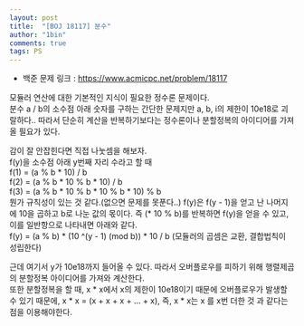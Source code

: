 ```yaml
---
layout: post
title:  "[BOJ 18117] 분수"
author: "1bin"
comments: true
tags: PS
---
```


 * 백준 문제 링크 : 
  https://www.acmicpc.net/problem/18117  
   
모듈러 연산에 대한 기본적인 지식이 필요한 정수론 문제이다.  
분수 a / b의 소수점 아래 숫자를 구하는 간단한 문제지만 a, b, i의 제한이 10e18로 괴랄하다.. 따라서 단순히 계산을 반복하기보다는 정수론이나 분할정복의 아이디어를 가져올 필요가 있다.  
  
감이 잘 안잡힌다면 직접 나눗셈을 해보자.  
f(y)을 소수점 아래 y번째 자리 수라고 할 때  
f(1) = (a % b * 10) / b  
f(2) = (a % b * 10 % b * 10) / b  
f(3) = (a % b * 10 % b * 10 % b * 10) % b  
뭔가 규칙성이 있는 것 같다.(없으면 문제를 못푼다..) f(y)은 f(y - 1)을 얻고 난 나머지에 10을 곱하고 b로 나눈 값의 몫이다. 즉 (* 10 % b)를 반복하면 f(y)을 얻을 수 있고, 이를 일반항으로 나타내면 아래와 같다.  
f(y) = (a % b) * (10 ^(y - 1) (mod b)) * 10 / b (모듈러의 곱셈은 교환, 결합법칙이 성립한다)  
  
근데 여기서 y가 10e18까지 들어올 수 있다. 따라서 오버플로우를 피하기 위해 행렬제곱의 분할정복 아이디어를 가져와 계산한다.  
또한 분할정복을 할 때, x * x에서 x의 제한이 10e18이기 때문에 오버플로우가 발생할 수 있기 때문에, x * x = (x + x + x + … + x), 즉, x * x는 x 를 x번 더한 것 과 같다는 점을 이용해야한다.  
<br>   
<script src="https://gist.github.com/1bin01/d52015402d3df5b9f5cbffd89eb978c3.js"></script>
